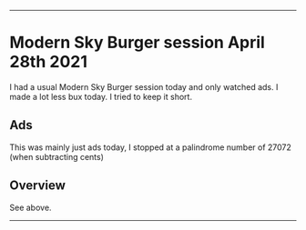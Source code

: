 
***

# Modern Sky Burger session April 28th 2021

I had a usual Modern Sky Burger session today and only watched ads. I made a lot less bux today. I tried to keep it short.

## Ads

This was mainly just ads today, I stopped at a palindrome number of 27072 (when subtracting cents)

## Overview

See above.

***



